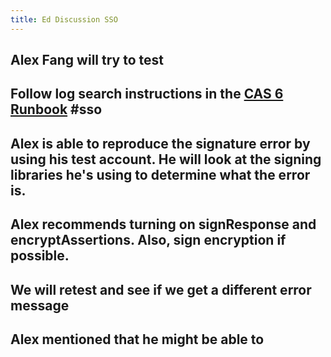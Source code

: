```yaml
---
title: Ed Discussion SSO
---
```


## Alex Fang will try to test

## Follow log search instructions in the [CAS 6 Runbook](http://iamweb1.iam.gatech.edu/docs/internal/runbooks/cas6) #sso
## Alex is able to reproduce the signature error by using his test account.  He will look at the signing libraries he's using to determine what the error is.
## Alex recommends turning on signResponse and encryptAssertions.  Also, sign encryption if possible.
## We will retest and see if we get a different error message
## Alex mentioned that he might be able to
